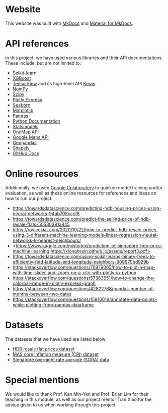 # Website
This website was built with [MkDocs](https://www.mkdocs.org) and [Material for MkDocs](https://squidfunk.github.io/mkdocs-material/). 

# API references
In this project, we have used various libraries and their API documentations. These include, but are not limited to:

* [Scikit-learn](https://scikit-learn.org/stable/modules/classes.html)
* [XGBoost](https://xgboost.readthedocs.io/en/stable/)
* [TensorFlow](https://www.tensorflow.org/) and its high-level API [Keras](https://keras.io/api/)
* [NumPy](https://numpy.org/doc/stable/)
* [Scipy](https://docs.scipy.org/doc/scipy/)
* [Plotly Express](https://plotly.com/python/plotly-express/)
* [Seaborn](https://seaborn.pydata.org/api.html)
* [Matplotlib](https://matplotlib.org/stable/index.html)
* [Pandas](https://pandas.pydata.org/docs/)
* [Python Documentation](https://docs.python.org/)
* [Statsmodels](https://www.statsmodels.org/stable/index.html)
* [OneMap API](https://www.onemap.gov.sg/docs/)
* [Google Maps API](https://developers.google.com/maps/documentation)
* [Geopandas](https://geopandas.org/en/stable/docs.html)
* [Shapely](https://shapely.readthedocs.io/en/stable/manual.html)
* [GitHub Docs](https://docs.github.com/en)

# Online resources
Additionally, we used [Google Colaboratory](https://colab.research.google.com/) to quicken model training and/or evaluation, as well as these  online resources for references and ideas on how to run our project:

* <https://towardsdatascience.com/predicting-hdb-housing-prices-using-neural-networks-94ab708cccf8>
* <https://towardsdatascience.com/predict-the-selling-price-of-hdb-resale-flats-50530391a845>
* <https://royleekiat.com/2020/10/22/how-to-predict-hdb-resale-prices-using-3-different-machine-learning-models-linear-regression-neural-networks-k-nearest-neighbours/>
* <https://www.kaggle.com/misterkix/prediction-of-singapore-hdb-price-machine-learning https://xiongkexin.github.io/assets/report3.pdf>
* <https://towardsdatascience.com/using-scikit-learns-binary-trees-to-efficiently-find-latitude-and-longitude-neighbors-909979bd929b>
* <https://stackoverflow.com/questions/70979065/how-to-plot-a-map-with-time-slider-and-zoom-on-a-city-with-plotly-in-python>
* <https://stackoverflow.com/questions/57383651/how-to-change-the-colorbar-range-in-plotly-express-graph>
* <https://stackoverflow.com/questions/42822768/pandas-number-of-months-between-two-dates>
* <https://stackoverflow.com/questions/15910019/annotate-data-points-while-plotting-from-pandas-dataframe>

# Datasets
The datasets that we have used are listed below:

* [HDB resale flat prices dataset](https://data.gov.sg/dataset/resale-flat-prices)
* [MAS core inflation measure (CPI) dataset](https://tablebuilder.singstat.gov.sg/table/TS/M212882)
* [Singapore overnight rate average (SORA) data](https://eservices.mas.gov.sg/statistics/dir/DomesticInterestRates.aspx)

# Special mentions
We would like to thank Prof. Kan Min-Yen and Prof. Brian Lim for their teaching in this module, as well as our project mentor Tian Xiao for the advice given to us when working through this project.